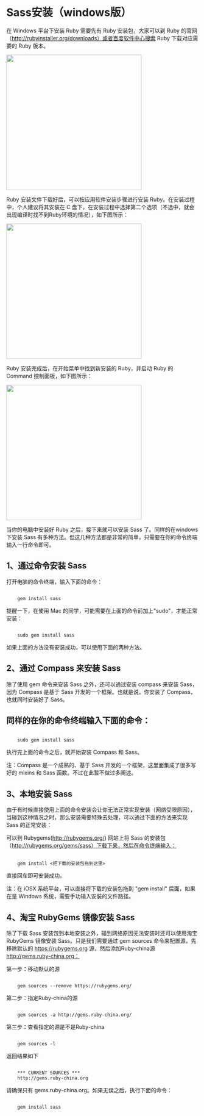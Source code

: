 ﻿# Sass安装（windows版）


  在 Windows 平台下安装 Ruby 需要先有 Ruby 安装包，大家可以到 Ruby 的官网（http://rubyinstaller.org/downloads）或者百度软件中心搜索 Ruby 下载对应需要的 Ruby 版本。 

<img alt="" src="http://img.mukewang.com/54f560af00017cf106790364.jpg" style="width: 355px;">

  Ruby 安装文件下载好后，可以按应用软件安装步骤进行安装 Ruby。在安装过程中，个人建议将其安装在 C 盘下，在安装过程中选择第二个选项（不选中，就会出现编译时找不到Ruby环境的情况），如下图所示： 

<img alt="" src="http://img.mukewang.com/54f561190001531806350474.jpg" style="width: 355px;">

  Ruby 安装完成后，在开始菜单中找到新安装的 Ruby，并启动 Ruby 的 Command 控制面板，如下图所示： 

<img alt="" src="http://img.mukewang.com/54f5615f00011cb604530648.jpg" style="width: 355px;">

  当你的电脑中安装好 Ruby 之后，接下来就可以安装 Sass 了。同样的在windows下安装 Sass 有多种方法。但这几种方法都是非常的简单，只需要在你的命令终端输入一行命令即可。 


## 1、通过命令安装 Sass

  打开电脑的命令终端，输入下面的命令： 

<pre><code>
    gem install sass
</code></pre>

  提醒一下，在使用 Mac 的同学，可能需要在上面的命令前加上"sudo"，才能正常安装： 

<pre><code>
    sudo gem install sass
</code></pre>

  如果上面的方法没有安装成功，可以使用下面的两种方法。 

## 2、通过 Compass 来安装 Sass ##

  除了使用 gem 命令来安装 Sass 之外，还可以通过安装 compass 来安装 Sass，因为 Compass 是基于 Sass 开发的一个框架。也就是说，你安装了 Compass，也就同时安装好了 Sass。

 ## 同样的在你的命令终端输入下面的命令： ##

<pre><code>
    sudo gem install sass
</code></pre>

  执行完上面的命令之后，就开始安装 Compass 和 Sass。 

  注：Compass 是一个成熟的、基于 Sass 开发的一个框架，这里面集成了很多写好的 mixins 和 Sass 函数。不过在此暂不做过多阐述。 

## 3、本地安装 Sass ##

  由于有时候直接使用上面的命令安装会让你无法正常实现安装（网络受限原因），当碰到这种情况之时，那么安装需要特殊去处理，可以通过下面的方法来实现 Sass 的正常安装： 

  可以到 Rubygems(http://rubygems.org/) 网站上将 Sass 的安装包（http://rubygems.org/gems/sass）下载下来，然后在命令终端输入： 

<pre><code>
    gem install <把下载的安装包拖到这里>
</code></pre>
  直接回车即可安装成功。 

  注：在 iOSX 系统平台，可以直接将下载的安装包拖到 "gem install" 后面，如果在是 Windows 系统，需要手功输入安装的文件路径。 

## 4、淘宝 RubyGems 镜像安装 Sass

  除了下载 Sass 安装包到本地安装之外，碰到网络原因无法安装时还可以使用淘宝 RubyGems 镜像安装 Sass。只是我们需要通过 gem sources 命令来配置源，先移除默认的 https://rubygems.org 源，然后添加Ruby-china源 http://gems.ruby-china.org： 

  第一步：移动默认的源 
<pre><code>
    gem sources --remove https://rubygems.org/
</code></pre>

  第二步：指定Ruby-china的源 

<pre><code>
    gem sources -a http://gems.ruby-china.org/
</code></pre>

  第三步：查看指定的源是不是Ruby-china

<pre><code>
    gem sources -l
</code></pre>
  返回结果如下

<pre><code>
    *** CURRENT SOURCES ***
    http://gems.ruby-china.org
</code></pre>


  请确保只有 gems.ruby-china.org。如果无误之后，执行下面的命令： 


<pre><code>
    gem install sass
</code></pre>